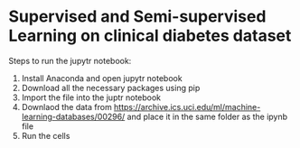 # Supervised and Semi-supervised Learning on clinical diabetes dataset
Steps to run the jupytr notebook: 
1. Install Anaconda and open jupytr notebook
2. Download all the necessary packages using pip
3. Import the file into the juptr notebook
4. Downlaod the data from https://archive.ics.uci.edu/ml/machine-learning-databases/00296/ and place it in the same folder as the ipynb file
4. Run the cells
